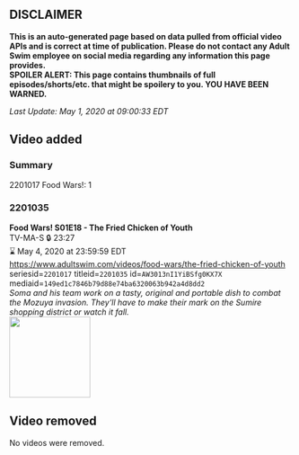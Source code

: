## DISCLAIMER
**This is an auto-generated page based on data pulled from official video APIs and is correct at time of publication. Please do not contact any Adult Swim employee on social media regarding any information this page provides.**  
**SPOILER ALERT: This page contains thumbnails of full episodes/shorts/etc. that might be spoilery to you. YOU HAVE BEEN WARNED.**  

_Last Update: May 1, 2020 at 09:00:33 EDT_
## Video added
### Summary
2201017 Food Wars!: 1  
### 2201035
**Food Wars! S01E18 - The Fried Chicken of Youth**  
TV-MA-S 🔒 23:27  
⌛ May 4, 2020 at 23:59:59 EDT  
https://www.adultswim.com/videos/food-wars/the-fried-chicken-of-youth  
seriesid=`2201017` titleid=`2201035` id=`AW3013nI1YiBSfg0KX7X` mediaid=`149ed1c7846b79d88e74ba6320063b942a4d8dd2`  
_Soma and his team work on a tasty, original and portable dish to combat the Mozuya invasion. They'll have to make their mark on the Sumire shopping district or watch it fall._  
<a href="https://media.cdn.adultswim.com/uploads/20191022/thumbnails/2_191022150213-foodwars_018.jpg"><img src="https://media.cdn.adultswim.com/uploads/20191022/thumbnails/2_191022150213-foodwars_018.jpg" height="144px" /></a>
## Video removed
No videos were removed.  
